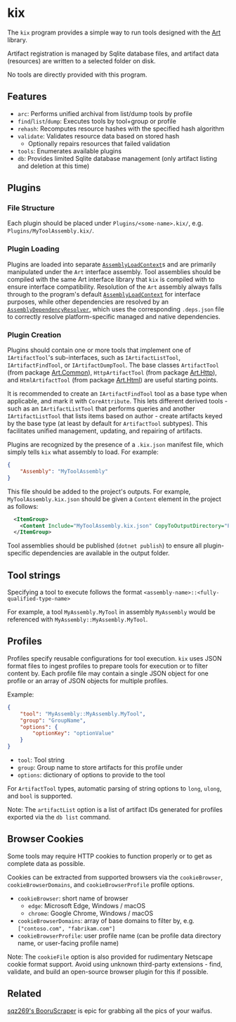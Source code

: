 # kix

The `kix` program provides a simple way to run tools designed with the [Art](https://github.com/collectioneering/Art) library.

Artifact registration is managed by Sqlite database files, and artifact data (resources) are written to a selected folder on disk.

No tools are directly provided with this program.

## Features

- `arc`: Performs unified archival from list/dump tools by profile
- `find`/`list`/`dump`: Executes tools by tool+group or profile
- `rehash`: Recomputes resource hashes with the specified hash algorithm
- `validate`: Validates resource data based on stored hash
  - Optionally repairs resources that failed validation
- `tools`: Enumerates available plugins
- `db`: Provides limited Sqlite database management (only artifact listing and deletion at this time)

## Plugins

### File Structure

Each plugin should be placed under `Plugins/<some-name>.kix/`, e.g. `Plugins/MyToolAssembly.kix/`.

### Plugin Loading

Plugins are loaded into separate [`AssemblyLoadContext`](https://learn.microsoft.com/en-us/dotnet/api/system.runtime.loader.assemblyloadcontext)s and are primarily manipulated under the `Art` interface assembly. Tool assemblies should be compiled with the same Art interface library that `kix` is compiled with to ensure interface compatibility. Resolution of the `Art` assembly always falls through to the program's default [`AssemblyLoadContext`](https://learn.microsoft.com/en-us/dotnet/api/system.runtime.loader.assemblyloadcontext) for interface purposes, while other dependencies are resolved by an [`AssemblyDependencyResolver`](https://learn.microsoft.com/en-us/dotnet/api/system.runtime.loader.assemblydependencyresolver), which uses the corresponding `.deps.json` file to correctly resolve platform-specific managed and native dependencies.

### Plugin Creation

Plugins should contain one or more tools that implement one of `IArtifactTool`'s sub-interfaces, such as `IArtifactListTool`, `IArtifactFindTool`, or `IArtifactDumpTool`. The base classes `ArtifactTool` (from package [Art.Common](https://www.nuget.org/packages/Art.Common)), `HttpArtifactTool` (from package [Art.Http](https://www.nuget.org/packages/Art.Http)), and `HtmlArtifactTool` (from package [Art.Html](https://www.nuget.org/packages/Art.Html)) are useful starting points.

It is recommended to create an `IArtifactFindTool` tool as a base type when applicable, and mark it with `CoreAttribute`. This lets different derived tools - such as an `IArtifactListTool` that performs queries and another `IArtifactListTool` that lists items based on author - create artifacts keyed by the base type (at least by default for `ArtifactTool` subtypes). This facilitates unified management, updating, and repairing of artifacts.

Plugins are recognized by the presence of a `.kix.json` manifest file, which simply tells `kix` what assembly to load. For example:

```json
{
    "Assembly": "MyToolAssembly"
}
```

This file should be added to the project's outputs. For example, `MyToolAssembly.kix.json` should be given a `Content` element in the project as follows:

```xml
  <ItemGroup>
    <Content Include="MyToolAssembly.kix.json" CopyToOutputDirectory="PreserveNewest" />
  </ItemGroup>
```

Tool assemblies should be published (`dotnet publish`) to ensure all plugin-specific dependencies are available in the output folder.

## Tool strings

Specifying a tool to execute follows the format `<assembly-name>::<fully-qualified-type-name>`

For example, a tool `MyAssembly.MyTool` in assembly `MyAssembly` would be referenced with `MyAssembly::MyAssembly.MyTool`.

## Profiles

Profiles specify reusable configurations for tool execution. `kix` uses JSON format files to ingest profiles to prepare tools for execution or to filter content by. Each profile file may contain a single JSON object for one profile or an array of JSON objects for multiple profiles.

Example:

```json
{
    "tool": "MyAssembly::MyAssembly.MyTool",
    "group": "GroupName",
    "options": {
        "optionKey": "optionValue"
    }
}
```

- `tool`: Tool string
- `group`: Group name to store artifacts for this profile under
- `options`: dictionary of options to provide to the tool

For `ArtifactTool` types, automatic parsing of string options to `long`, `ulong`, and `bool` is supported.

Note: The `artifactList` option is a list of artifact IDs generated for profiles exported via the `db list` command.

## Browser Cookies

Some tools may require HTTP cookies to function properly or to get as complete data as possible.

Cookies can be extracted from supported browsers via the `cookieBrowser`, `cookieBrowserDomains`, and `cookieBrowserProfile` profile options.

- `cookieBrowser`: short name of browser
  - `edge`: Microsoft Edge, Windows / macOS
  - `chrome`: Google Chrome, Windows / macOS
- `cookieBrowserDomains`: array of base domains to filter by, e.g. `["contoso.com", "fabrikam.com"]`
- `cookieBrowserProfile`: user profile name (can be profile data directory name, or user-facing profile name)

Note: The `cookieFile` option is also provided for rudimentary Netscape cookie format support. Avoid using unknown third-party extensions - find, validate, and build an open-source browser plugin for this if possible.

## Related

[sqz269's BooruScraper](https://github.com/sqz269/BooruScraper) is epic for grabbing all the pics of your waifus.
